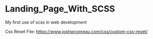 # Landing_Page_With_SCSS
My first use of scss in web development

Css Reset File:
https://www.joshwcomeau.com/css/custom-css-reset/
